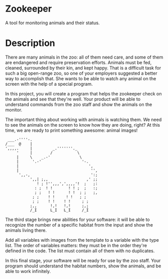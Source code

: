 # Zookeeper
 A tool for monitoring animals and their status.
 
 # Description

There are many animals in the zoo: all of them need care, and some of them are endangered and require preservation efforts. Animals must be fed, cleaned, surrounded by their kin, and kept happy. That is a difficult task for such a big open-range zoo, so one of your employers suggested a better way to accomplish that. She wants to be able to watch any animal on the screen with the help of a special program.

In this project, you will create a program that helps the zookeeper check on the animals and see that they're well. Your product will be able to understand commands from the zoo staff and show the animals on the monitor.

The important thing about working with animals is watching them. We need to see the animals on the screen to know how they are doing, right? At this time, we are ready to print something awesome: animal images! 
```
 ___.-''''-.
/___  @    |
',,,,.     |         _.'''''''._
     '     |        /           \
     |     \    _.-'             \
     |      '.-'                  '-.
     |                               ',
     |                                '',
      ',,-,                           ':;
           ',,| ;,,                 ,' ;;
              ! ; !'',,,',',,,,'!  ;   ;:
             : ;  ! !       ! ! ;  ;   :;
             ; ;   ! !      ! !  ; ;   ;,
            ; ;    ! !     ! !   ; ;
            ; ;    ! !    ! !     ; ;
           ;,,      !,!   !,!     ;,;
           /_I      L_I   L_I     /_I
```

The third stage brings new abilities for your software: it will be able to recognize the number of a specific habitat from the input and show the animals living there.

Add all variables with images from the template to a variable with the type list. The order of variables matters: they must be in the order they're defined in the code. The list must contain all of them with no duplicates.

In this final stage, your software will be ready for use by the zoo staff. Your program should understand the habitat numbers, show the animals, and be able to work infinitely.
